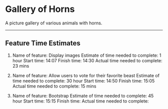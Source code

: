 # Gallery of Horns

A picture gallery of various animals with horns.

---

## Feature Time Estimates

1. Name of feature: Display images
   Estimate of time needed to complete: 1 hour
   Start time: 14:07
   Finish time: 14:30
   Actual time needed to complete: 23 mins

2. Name of feature: Allow users to vote for their favorite beast
   Estimate of time needed to complete: 30 hour
   Start time: 14:50
   Finish time: 15:05
   Actual time needed to complete: 15 mins

3. Name of feature: Bootstrap
   Estimate of time needed to complete: 45 hour
   Start time: 15:15
   Finish time:
   Actual time needed to complete:
